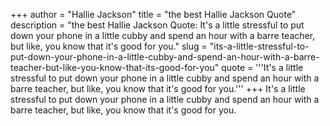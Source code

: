 +++
author = "Hallie Jackson"
title = "the best Hallie Jackson Quote"
description = "the best Hallie Jackson Quote: It's a little stressful to put down your phone in a little cubby and spend an hour with a barre teacher, but like, you know that it's good for you."
slug = "its-a-little-stressful-to-put-down-your-phone-in-a-little-cubby-and-spend-an-hour-with-a-barre-teacher-but-like-you-know-that-its-good-for-you"
quote = '''It's a little stressful to put down your phone in a little cubby and spend an hour with a barre teacher, but like, you know that it's good for you.'''
+++
It's a little stressful to put down your phone in a little cubby and spend an hour with a barre teacher, but like, you know that it's good for you.
